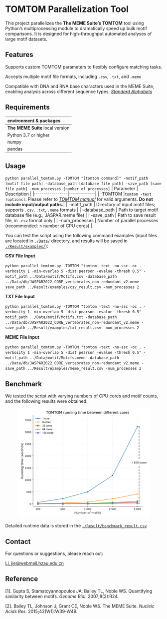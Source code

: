 # TOMTOM Parallelization Tool
This project parallelizes the **The MEME Suite’s TOMTOM** tool using Python’s multiprocessing module to dramatically speed up bulk motif comparisons. It is designed for high-throughput automated analyses of large motif datasets.

## Features
Supports custom TOMTOM parameters to flexibly configure matching tasks.

Accepts multiple motif file formats, including `.csv`, `.txt`, and `.meme`

Compatible with DNA and RNA base characters used in the MEME Suite, enabling analysis across different sequence types. [*Standard Alphabets*](https://meme-suite.org/meme/doc/alphabets.html)

## Requirements
| environment & packages |
|:-----|
|**The MEME Suite** local version    |
|Python 3.7 or higher| 
|numpy|
|pandas|

## Usage
``python parallel_tomtom.py -TOMTOM "[tomtom command]" -motif_path [motif file path] -database_path [database file path] -save_path [save file path] -num_processes [number of processes]``
| Parameter    |   Description  |
|:----------------|-------------|
|   -TOMTOM       |`tomtom -text [options]`. Please refer to [*TOMTOM manual*](https://meme-suite.org/meme/doc/tomtom.html) for valid arguments. **Do not include input/output paths.**|
|   -motif_path   |    Directory of input motif files; supports `.csv`, `.txt`, `.meme` formats    |
|  -database_path |    Path to target motif database file (e.g., JASPAR.meme file)    |
|    -save_path   |    Path to save result file, in `.csv` format only    |
| -num_processes  |    Number of parallel processes (recommended: ≤ number of CPU cores)    |

You can test the script using the following command examples (input files are located in [`./Data/`](/Data/) directory, and results will be saved in [`./Result/examples/`](/Result/examples/)):

**CSV File Input**

``python parallel_tomtom.py -TOMTOM "tomtom -text -no-ssc -oc . -verbosity 1 -min-overlap 5 -dist pearson -evalue -thresh 0.5" -motif_path ../Data/motif/Motifs.csv -database_path ../Data/db/JASPAR2022_CORE_vertebrates_non-redundant_v2.meme -save_path ../Result/examples/csv_result.csv -num_processes 2``

**TXT File Input**

``python parallel_tomtom.py -TOMTOM "tomtom -text -no-ssc -oc . -verbosity 1 -min-overlap 5 -dist pearson -evalue -thresh 0.5" -motif_path ../Data/motif/Motifs.txt -database_path ../Data/db/JASPAR2022_CORE_vertebrates_non-redundant_v2.meme -save_path ../Result/examples/txt_result.csv -num_processes 2``

**MEME File Input**

``python parallel_tomtom.py -TOMTOM "tomtom -text -no-ssc -oc . -verbosity 1 -min-overlap 5 -dist pearson -evalue -thresh 0.5" -motif_path ../Data/motif/Motifs.meme -database_path ../Data/db/JASPAR2022_CORE_vertebrates_non-redundant_v2.meme -save_path ../Result/examples/meme_result.csv -num_processes 2``

## Benchmark
We tested the script with varying numbers of CPU cores and motif counts, and the following results were obtained:
<div align=center>
<img height="350" src="./Result/benchmark_result.png">
</div> 

Detailed runtime data is stored in the  [`./Result/benchmark_result.csv`](/Result/benchmark_result.csv)

## Contact
For questions or suggestions, please reach out:

[Li_jie@webmail.hzau.edu.cn](Li_jie@webmail.hzau.edu.cn)

## Reference
[1]. Gupta S, Stamatoyannopoulos JA, Bailey TL, Noble WS. Quantifying similarity between motifs. *Genome Biol*. 2007;8(2):R24.

[2]. Bailey TL, Johnson J, Grant CE, Noble WS. The MEME Suite. *Nucleic Acids Res*. 2015;43(W1):W39-W49.

